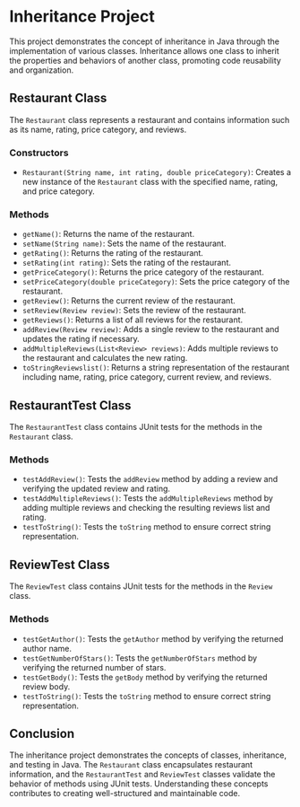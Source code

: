 # Inheritance Project

This project demonstrates the concept of inheritance in Java through the implementation of various classes. Inheritance allows one class to inherit the properties and behaviors of another class, promoting code reusability and organization.

## Restaurant Class

The `Restaurant` class represents a restaurant and contains information such as its name, rating, price category, and reviews.

### Constructors
- `Restaurant(String name, int rating, double priceCategory)`: Creates a new instance of the `Restaurant` class with the specified name, rating, and price category.

### Methods
- `getName()`: Returns the name of the restaurant.
- `setName(String name)`: Sets the name of the restaurant.
- `getRating()`: Returns the rating of the restaurant.
- `setRating(int rating)`: Sets the rating of the restaurant.
- `getPriceCategory()`: Returns the price category of the restaurant.
- `setPriceCategory(double priceCategory)`: Sets the price category of the restaurant.
- `getReview()`: Returns the current review of the restaurant.
- `setReview(Review review)`: Sets the review of the restaurant.
- `getReviews()`: Returns a list of all reviews for the restaurant.
- `addReview(Review review)`: Adds a single review to the restaurant and updates the rating if necessary.
- `addMultipleReviews(List<Review> reviews)`: Adds multiple reviews to the restaurant and calculates the new rating.
- `toStringReviewslist()`: Returns a string representation of the restaurant including name, rating, price category, current review, and reviews.

## RestaurantTest Class

The `RestaurantTest` class contains JUnit tests for the methods in the `Restaurant` class.

### Methods
- `testAddReview()`: Tests the `addReview` method by adding a review and verifying the updated review and rating.
- `testAddMultipleReviews()`: Tests the `addMultipleReviews` method by adding multiple reviews and checking the resulting reviews list and rating.
- `testToString()`: Tests the `toString` method to ensure correct string representation.

## ReviewTest Class

The `ReviewTest` class contains JUnit tests for the methods in the `Review` class.

### Methods
- `testGetAuthor()`: Tests the `getAuthor` method by verifying the returned author name.
- `testGetNumberOfStars()`: Tests the `getNumberOfStars` method by verifying the returned number of stars.
- `testGetBody()`: Tests the `getBody` method by verifying the returned review body.
- `testToString()`: Tests the `toString` method to ensure correct string representation.

## Conclusion

The inheritance project demonstrates the concepts of classes, inheritance, and testing in Java. The `Restaurant` class encapsulates restaurant information, and the `RestaurantTest` and `ReviewTest` classes validate the behavior of methods using JUnit tests. Understanding these concepts contributes to creating well-structured and maintainable code.
